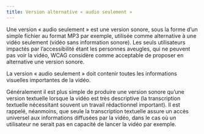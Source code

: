 ```yaml
---
title: Version alternative « audio seulement » 
---
```


Une version « audio seulement » est une version sonore, sous la forme d’un
simple fichier au format MP3 par exemple, utilisée comme alternative à une
vidéo seulement (vidéo sans information sonore). Les seuls utilisateurs
impactés par l’accessibilité étant les personnes aveugles, qui ne peuvent pas
voir la vidéo, WCAG considère comme acceptable de proposer en alternative une
version sonore.

La version « audio seulement » doit contenir toutes les informations visuelles
importantes de la vidéo.

Généralement il est plus simple de produire une version sonore qu’une version
textuelle lorsque la vidéo est très descriptive (la transcription textuelle
nécessitant souvent un travail rédactionnel important). Il est rappelé,
néanmoins, que seule la transcription textuelle assure un accès universel aux
informations diffusées par la vidéo, dans le cas où un utilisateur ne serait
pas en capacité de lancer la vidéo par exemple.

